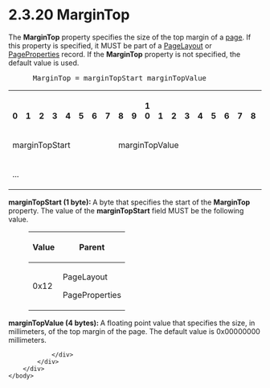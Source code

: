 <html dir="LTR" xmlns:mshelp="http://msdn.microsoft.com/mshelp" xmlns:ddue="http://ddue.schemas.microsoft.com/authoring/2003/5" xmlns:xlink="http://www.w3.org/1999/xlink" xmlns:tool="http://www.microsoft.com/tooltip">
    <head>
        <meta http-equiv="Content-Type" content="text/html; CHARSET=utf-8"></meta>
        <meta name="save" content="history"></meta>
        <title>2.3.20 MarginTop</title>
        <xml>
            <mshelp:toctitle title="2.3.20 MarginTop"></mshelp:toctitle>
            <mshelp:rltitle title="[MS-RPL]: MarginTop"></mshelp:rltitle>
            <mshelp:keyword index="A" term="65162bee-9d20-4172-81e7-bf7fed3c99ee"></mshelp:keyword>
            <mshelp:attr name="DCSext.ContentType" value="open specification"></mshelp:attr>
            <mshelp:attr name="AssetID" value="65162bee-9d20-4172-81e7-bf7fed3c99ee"></mshelp:attr>
            <mshelp:attr name="TopicType" value="kbRef"></mshelp:attr>
            <mshelp:attr name="DCSext.Title" value="[MS-RPL]: MarginTop" />
        </xml>
    </head>
    <body>
        <div id="header">
            <h1 class="heading">2.3.20 MarginTop</h1>
        </div>
        <div id="mainSection">
            <div id="mainBody">
                <div id="allHistory" class="saveHistory"></div>
                <div id="sectionSection0" class="section" name="collapseableSection">
                    

<p>The <b>MarginTop</b> property specifies the size of the top
margin of a <a href="75ae48f7-746b-4b41-919c-6699fa28b3ef.html#gt_3fc5c511-d6ab-4b29-a286-90bca2d65763">page</a>. If
this property is specified, it MUST be part of a <a href="1b8ce294-70e7-460a-b77c-96be5c46cef1.html">PageLayout</a> or <a href="0b56e16b-0d77-4cad-83a4-1ba0c046a35c.html">PageProperties</a> record. If
the <b>MarginTop</b> property is not specified, the default value is
used.           </p>

<dl>
<dd>
<div><pre> MarginTop = marginTopStart marginTopValue
</pre></div>
</dd></dl>

<table>
 <tr>
  <th><p><br>0</p></th>
  <th><p><br>1</p></th>
  <th><p><br>2</p></th>
  <th><p><br>3</p></th>
  <th><p><br>4</p></th>
  <th><p><br>5</p></th>
  <th><p><br>6</p></th>
  <th><p><br>7</p></th>
  <th><p><br>8</p></th>
  <th><p><br>9</p></th>
  <th><p>1<br>0</p></th>
  <th><p><br>1</p></th>
  <th><p><br>2</p></th>
  <th><p><br>3</p></th>
  <th><p><br>4</p></th>
  <th><p><br>5</p></th>
  <th><p><br>6</p></th>
  <th><p><br>7</p></th>
  <th><p><br>8</p></th>
  <th><p><br>9</p></th>
  <th><p>2<br>0</p></th>
  <th><p><br>1</p></th>
  <th><p><br>2</p></th>
  <th><p><br>3</p></th>
  <th><p><br>4</p></th>
  <th><p><br>5</p></th>
  <th><p><br>6</p></th>
  <th><p><br>7</p></th>
  <th><p><br>8</p></th>
  <th><p><br>9</p></th>
  <th><p>3<br>0</p></th>
  <th><p><br>1</p></th>
 </tr>
 <tr>
  <td colspan="8">
  <p>marginTopStart</p>
  </td>
  <td colspan="24">
  <p>marginTopValue</p>
  </td>
 </tr>
 <tr>
  <td colspan="8">
  <p>...</p>
  </td>
  
 </tr>
</table>

<p><b>marginTopStart (1 byte): </b>A byte that specifies
the start of the <b>MarginTop</b> property. The value of the <b>marginTopStart</b>
field MUST be the following value.</p>

<dl>
<dd>
<table>
 <thead>
  <tr>
   <th>
   <p>Value</p>
   </th>
   <th>
   <p>Parent</p>
   </th>
  </tr>
 </thead>
 <tr>
  <td>
  <p>0x12</p>
  </td>
  <td>
  <p>PageLayout</p>
  <p>PageProperties</p>
  </td>
 </tr>
</table>
</dd></dl>

<p><b>marginTopValue (4 bytes): </b>A floating point
value that specifies the size, in millimeters, of the top margin of the page.
The default value is 0x00000000 millimeters.</p>


                </div>
            </div>
        </div>
    </body>
</html>